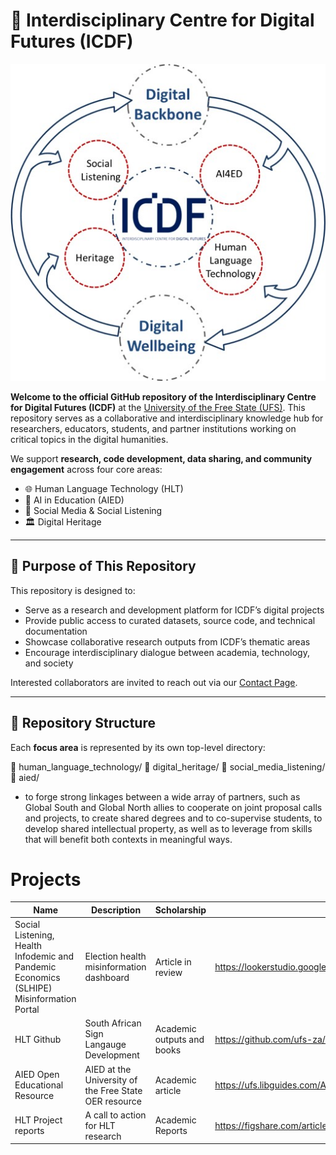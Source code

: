 # 🧭 Interdisciplinary Centre for Digital Futures (ICDF)
![Alt text](https://github.com/ufs-za/Interdisciplinary-Centre-for-Digital-Futures/blob/main/images/ICDF.jpg)

**Welcome to the official GitHub repository of the Interdisciplinary Centre for Digital Futures (ICDF)** at the [University of the Free State (UFS)](https://www.ufs.ac.za/icdf). This repository serves as a collaborative and interdisciplinary knowledge hub for researchers, educators, students, and partner institutions working on critical topics in the digital humanities.

We support **research, code development, data sharing, and community engagement** across four core areas:
- 🌐 Human Language Technology (HLT)
- 🧠 AI in Education (AIED)
- 📱 Social Media & Social Listening
- 🏛️ Digital Heritage

---

## 🎯 Purpose of This Repository

This repository is designed to:
- Serve as a research and development platform for ICDF’s digital projects
- Provide public access to curated datasets, source code, and technical documentation
- Showcase collaborative research outputs from ICDF’s thematic areas
- Encourage interdisciplinary dialogue between academia, technology, and society

Interested collaborators are invited to reach out via our [Contact Page](https://www.ufs.ac.za/icdf/icdf-home/contact-us).

---

## 📂 Repository Structure

Each **focus area** is represented by its own top-level directory:


📁 human_language_technology/
📁 digital_heritage/
📁 social_media_listening/
📁 aied/

-	to forge strong linkages between a wide array of partners, such as Global South and Global North allies to cooperate on joint proposal calls and projects, to create shared degrees and to co-supervise students, to develop shared intellectual property, as well as to leverage from skills that will benefit both contexts in meaningful ways.

# Projects
|Name| Description| Scholarship|Link|
|----|-----|------|----|
| Social Listening, Health Infodemic and Pandemic Economics (SLHIPE) Misinformation Portal|Election health misinformation dashboard|Article in review|https://lookerstudio.google.com/u/0/reporting/dc4bfaa5-5aa1-497d-ba92-b834c444f72d/page/VRXyD|
|HLT Github|South African Sign Langauge Development|Academic outputs and books|https://github.com/ufs-za/human_language_technology_for_sasl|
|AIED Open Educational Resource|AIED at the University of the Free State OER resource|Academic article|https://ufs.libguides.com/AI|
|HLT Project reports|A call to action for HLT research|Academic Reports|https://figshare.com/articles/report/Advancing_South_African_Sign_Language_for_4IR_Technological_Development/28847498|
